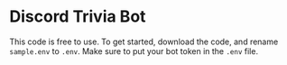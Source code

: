 # Discord Trivia Bot
This code is free to use. To get started, download the code, and rename `sample.env` to `.env`. Make sure to put your bot token in the `.env` file.

